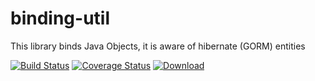 binding-util
============

This library binds Java Objects, it is aware of hibernate (GORM) entities

[![Build Status](https://travis-ci.org/gextech/binding-util.svg?branch=master)](https://travis-ci.org/gextech/binding-util)
[![Coverage Status](https://img.shields.io/coveralls/gextech/binding-util.svg)](https://coveralls.io/r/gextech/binding-util?branch=master)
[ ![Download](https://api.bintray.com/packages/gextech/oss/binding-util/images/download.svg) ](https://bintray.com/gextech/oss/binding-util/_latestVersion)
